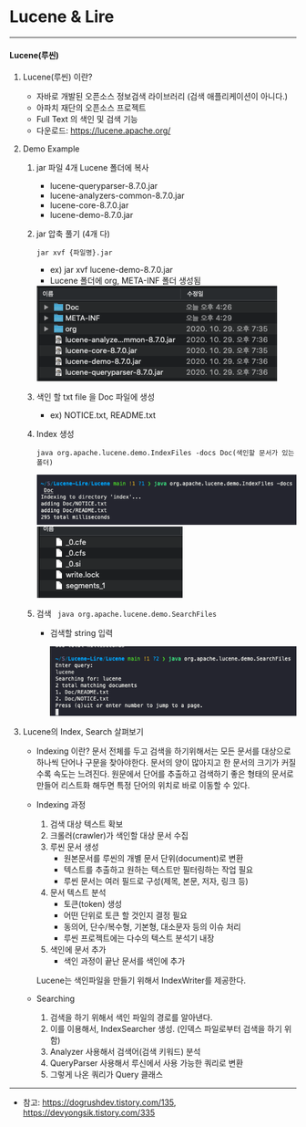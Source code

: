 # **Lucene & Lire**
---
#### Lucene(루씬)

 1. Lucene(루씬) 이란?
	  - 자바로 개발된 오픈소스 정보검색 라이브러리 (검색 애플리케이션이 아니다.)
	  - 아파치 재단의 오픈소스 프로젝트
	  - Full Text 의 색인 및 검색 기능
	  - 다운로드: https://lucene.apache.org/
      
 2.  Demo Example
		1. jar 파일 4개 Lucene 폴더에 복사
			- lucene-queryparser-8.7.0.jar
			- lucene-analyzers-common-8.7.0.jar
			- lucene-core-8.7.0.jar
			- lucene-demo-8.7.0.jar

		2. jar 압축 풀기 (4개 다)

			`jar xvf {파일명}.jar`

		    - ex) jar xvf lucene-demo-8.7.0.jar
		    - Lucene 폴더에 org, META-INF 폴더 생성됨
		    <img src = "./img/jar.png">


		3. 색인 할 txt file 을 Doc 파일에 생성
			- ex) NOTICE.txt, README.txt

		4.  Index 생성

			    java org.apache.lucene.demo.IndexFiles -docs Doc(색인할 문서가 있는 폴더)

			<img src = "./img/index.png">
			<img src = "./img/index2.png">


		5.  검색
			     ` java org.apache.lucene.demo.SearchFiles`
		    - 검색할 string 입력

				 <img src = "./img/search.png">

 3. Lucene의 Index, Search 살펴보기
	- Indexing 이란?
		문서 전체를 두고 검색을 하기위해서는 모든 문서를 대상으로 하나씩 단어나 구문을 찾아야한다. 문서의 양이 많아지고 한 문서의 크기가 커질수록 속도는 느려진다. 원문에서 단어를 추출하고 검색하기 좋은 형태의 문서로 만들어 리스트화 해두면 특정 단어의 위치로 바로 이동할 수 있다.
	
	- Indexing 과정
		1. 검색 대상 텍스트 확보
		2. 크롤러(crawler)가 색인할 대상 문서 수집
		3. 루씬 문서 생성
			- 원본문서를 루씬의 개별 문서 단위(document)로 변환
			- 텍스트를 추출하고 원하는 텍스트만 필터링하는 작업 필요
			- 루씬 문서는 여러 필드로 구성(제목, 본문, 저자, 링크 등)
		4. 문서 텍스트 분석
			- 토큰(token) 생성
			- 어떤 단위로 토큰 할 것인지 결정 필요
			- 동의어, 단수/복수형, 기본형, 대소문자 등의 이슈 처리
			- 루씬 프로젝트에는 다수의 텍스트 분석기 내장
		5. 색인에 문서 추가
			- 색인 과정이 끝난 문서를 색인에 추가

		
		Lucene는 색인파일을 만들기 위해서 IndexWriter를 제공한다.

	- Searching
		1.	검색을 하기 위해서 색인 파일의 경로를 알아낸다.
		2.	이를 이용해서, IndexSearcher 생성. (인덱스 파일로부터 검색을 하기 위함)
		3.	Analyzer 사용해서 검색어(검색 키워드) 분석 
		4.	QueryParser 사용해서 루신에서 사용 가능한 쿼리로 변환
		5.	그렇게 나온 쿼리가 Query 클래스


---

* 참고: https://dogrushdev.tistory.com/135, https://devyongsik.tistory.com/335
			
 
 
